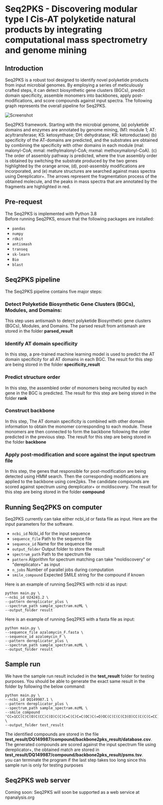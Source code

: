 # Seq2PKS - Discovering modular type I Cis-AT polyketide natural products by integrating computational mass spectrometry and genome mining

## Introduction
Seq2PKS is a robust tool designed to identify novel polyketide products from input microbial genomes. By employing a series of meticulously crafted steps, it can detect biosynthetic gene clusters (BGCs), predict domain specificity, assemble monomers into backbones, apply post-modifications, and score compounds against input spectra.
The following graph represents the overall pipeline for Seq2PKS.

![Screenshot](image/seq2PKS_pipeline.png)

Seq2PKS framework. Starting with the microbial genome, (a) polyketide domains and enzymes are annotated by genome mining, (M1: module 1; AT: acyltransferase; KS: ketosynthase; DH: dehydratase; KR: ketoreductase) (b) specificity of the AT-domains are predicted, and the substrates are obtained by combining the specificity with other domains in each module (mal: malonyl-CoA; mmal: methylmalonyl-CoA; mxmal: methoxymalonyl-CoA). (c) The order of assembly pathway is predicted, where the true assembly order is obtained by switching the substrate produced by the two genes highlighted by the orange arrow, (d), post-assembly modifications are incorporated, and (e) mature structures are searched against mass spectra using Dereplicator+. The arrows represent the fragmentation process of the obtained molecule, and the peaks in mass spectra that are annotated by the fragments are highlighted in red.

## Pre-request
The Seq2PKS is implemented with Python 3.8  
Before running Seq2PKS, ensure that the following packages are installed:

* `pandas`
* `numpy`
* `rdkit`
* `antismash`
* `transeq`
* `sk-learn`
* `Bio`
* `blast`


## Seq2PKS pipeline
The Seq2PKS pipeline contains five major steps:
### Detect Polyketide Biosynthetic Gene Clusters (BGCs), Modules, and Domains:
This step uses antismash to detect polyketide Biosynthetic gene clusters (BGCs), Modules, and Domains. The parsed result from antismash are stored in the folder **parsed_result**
### Identify AT domain specificity 
In this step, a pre-trained machine learning model is used to predict the AT domain specificity for all AT domains in each BGC. The result for this step are being stored in the folder **specificity_result**
### Predict structure order
In this step, the assembled order of monomers being recruited by each gene in the BGC is predicted. The result for this step are being stored in the folder **rank**
### Construct backbone
In this step, The AT domain specificity is combined with other domain information to obtain the monomer corresponding to each module. These monomers are then connected to form the backbone following the order predicted in the previous step. The result for this step are being stored in the folder **backbone** 
### Apply post-modification and score against the input spectrum file
In this step, the genes that responsible for post-modification are being detected using HMM search. Then the corresponding modifications are applied to the backbone using core2pks. The candidate compounds are scored against spectrum using dereplicator+ or moldiscovery. The result for this step are being stored in the folder **compound** 


## Running Seq2PKS on computer
Seq2PKS currently can take either ncbi_id or fasta file as input. Here are the input parameters for the software.

* `ncbi_id` Ncbi_id for the input sequence
* `sequence_file` Path to the sequence file
* `sequence_id` Name for the sequence file
* `output_folder` Output folder to store the result
* `spectrum_path` Path to the spectrum file
* `pattern` Algorithm for spectrum matching can take "moldiscovery" or "dereplicator+" as input
* `n_jobs` Number of parallel jobs during computation
* `smile_compound` Expected SMILE string for the compound if known

Here is an example of running Seq2PKS with ncbi id as input:
```
python main.py \
--ncbi_id U24241.2 \
--pattern dereplicator_plus \
--spectrum_path sample_spectram.mzML \
--output_folder result
```

Here is an example of running Seq2PKS with a fasta file as input:
```
python main.py \
--sequence_file azalomycin_F.fasta \
--sequence_id azalomycin_F \
--pattern dereplicator_plus \
--spectrum_path sample_spectram.mzML \
--output_folder result
```
## Sample run
We have the sample run result included in the **test_result** folder for testing purposes. You should be able to generate the exact same result in the folder by following the below command:
```
python main.py \
--ncbi_id DQ149987.1 \
--pattern dereplicator_plus \
--spectrum_path sample_spectram.mzML \
--smile_compound 'CC=1CC(C)C(O)C(CC)C(O)C(C)C=C(C)C=C(OC)C(=O)OC(C(C(C(C3(O)CC(C(C(C=CC)O3)C)OC2OC(C(OC(=O)N)C(O)C2)C)C)O)C)C(C=CC=1)OC' \
--output_folder test_result
```
The identified compounds are stored in the file **test_result/DQ149987/compound/backbone2pks_result/database.csv**.  
The generated compounds are scored against the input spectrum file using dereplicator+, the obtained match are stored in **test_result/DQ149987/compound/backbone2pks_result/psms.tsv**.  
you can terminate the program if the last step takes too long since this sample run is only for testing purposes

## Seq2PKS web server

Coming soon: Seq2PKS will soon be supported as a web service at npanalysis.org

